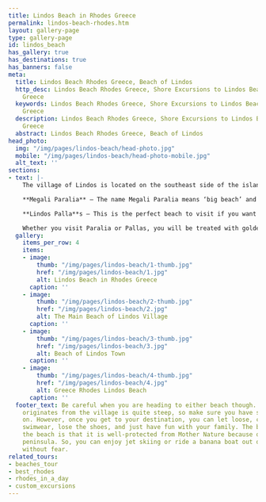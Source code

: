 ```yaml
---
title: Lindos Beach in Rhodes Greece
permalink: lindos-beach-rhodes.htm
layout: gallery-page
type: gallery-page
id: lindos_beach
has_gallery: true
has_destinations: true
has_banners: false
meta:
  title: Lindos Beach Rhodes Greece, Beach of Lindos
  http_desc: Lindos Beach Rhodes Greece, Shore Excursions to Lindos Beach in Rhodes
    Greece
  keywords: Lindos Beach Rhodes Greece, Shore Excursions to Lindos Beach in Rhodes
    Greece
  description: Lindos Beach Rhodes Greece, Shore Excursions to Lindos Beach in Rhodes
    Greece
  abstract: Lindos Beach Rhodes Greece, Beach of Lindos
head_photo:
  img: "/img/pages/lindos-beach/head-photo.jpg"
  mobile: "/img/pages/lindos-beach/head-photo-mobile.jpg"
  alt_text: ''
sections:
- text: |-
    The village of Lindos is located on the southeast side of the island and it is well-known not only for its ideal location, but also its beaches:

    **Megali Paralia** – The name Megali Paralia means ‘big beach’ and it is just walking distance from Lindos village. It is also the largest beach on the island.

    **Lindos Palla**s – This is the perfect beach to visit if you want to arrange a private picnic for two. Lindos Pallas is a peaceful and small beach compared to Megali Paralia.

    Whether you visit Paralia or Pallas, you will be treated with golden sands and crystal-clear water. Visitors can lounge besides the beach on comfortable sun beds and when they feel puckish, they can head to one of the restaurants. Fancy a dip in the clear water? Bring your bathing suit and change into it in one of the many changing rooms before taking the plunge.
  gallery:
    items_per_row: 4
    items:
    - image:
        thumb: "/img/pages/lindos-beach/1-thumb.jpg"
        href: "/img/pages/lindos-beach/1.jpg"
        alt: Lindos Beach in Rhodes Greece
      caption: ''
    - image:
        thumb: "/img/pages/lindos-beach/2-thumb.jpg"
        href: "/img/pages/lindos-beach/2.jpg"
        alt: The Main Beach of Lindos Village
      caption: ''
    - image:
        thumb: "/img/pages/lindos-beach/3-thumb.jpg"
        href: "/img/pages/lindos-beach/3.jpg"
        alt: Beach of Lindos Town
      caption: ''
    - image:
        thumb: "/img/pages/lindos-beach/4-thumb.jpg"
        href: "/img/pages/lindos-beach/4.jpg"
        alt: Greece Rhodes Lindos Beach
      caption: ''
  footer_text: Be careful when you are heading to either beach though. The path that
    originates from the village is quite steep, so make sure you have sturdy shoes
    on. However, once you get to your destination, you can let loose, change into
    swimwear, lose the shoes, and just have fun with your family. The best thing about
    the beach is that it is well-protected from Mother Nature because of the rocky
    peninsula. So, you can enjoy jet skiing or ride a banana boat out on the water
    without fear.
related_tours:
- beaches_tour
- best_rhodes
- rhodes_in_a_day
- custom_excursions
---
```


